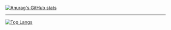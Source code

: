 [![Anurag's GitHub stats](https://github-readme-stats.vercel.app/api?username=siempay&count_private=true&show_icons=true&theme=codeSTACKr)](https://github.com/siempay/github-readme-stats&show_icons=true)

---
[![Top Langs](https://github-readme-stats.vercel.app/api/top-langs/?username=siempay&layout=compact)](https://github.com/siempay/github-readme-stats)

<!--
**siempay/siempay** is a ✨ _special_ ✨ repository because its `README.md` (this file) appears on your GitHub profile.

Here are some ideas to get you started:

- 🔭 I’m currently working on ...
- 🌱 I’m currently learning ...
- 👯 I’m looking to collaborate on ...
- 🤔 I’m looking for help with ...
- 💬 Ask me about ...
- 📫 How to reach me: ...
- 😄 Pronouns: ...
- ⚡ Fun fact: ...
-->
